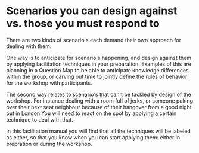 # Scenarios you can design against vs. those you must respond to

There are two kinds of scenario's each demand their own approach for dealing with them.

One way is to anticipate for scenario's happening, and design against them by applying facilitation techniques in your preparation. Examples of this are planning in a Question Map to be able to anticipate knowledge differences within the group, or carving out time to jointly define the rules of behavior for the workshop with participants.

The second way relates to scenario's that can't be tackled by design of the workshop. For instance dealing with a room full of jerks, or someone puking over their next seat neighbour because of their hangover from a good night out in London.You will need to react on the spot by applying a certain technique to deal with that.

In this facilitation manual you will find that all the techniques will be labeled as either, so that you know when you can start applying them: either in prepration or during the workshop.







